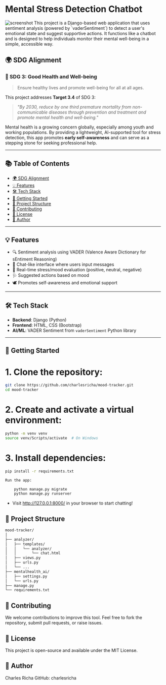 # Mental Stress Detection Chatbot
<img src="" alt="screenshot">
This project is a Django-based web application that uses sentiment analysis (powered by `vaderSentiment`) to detect a user's emotional state and suggest supportive actions. It functions like a chatbot and is designed to help individuals monitor their mental well-being in a simple, accessible way.

## 🌍 SDG Alignment

### 🧠 SDG 3: Good Health and Well-being

> Ensure healthy lives and promote well-being for all at all ages.

This project addresses **Target 3.4** of SDG 3:
> *"By 2030, reduce by one third premature mortality from non-communicable diseases through prevention and treatment and promote mental health and well-being."*

Mental health is a growing concern globally, especially among youth and working populations. By providing a lightweight, AI-supported tool for stress detection, this app promotes **early self-awareness** and can serve as a stepping stone for seeking professional help.

---

## 📚 Table of Contents

- [🌍 SDG Alignment](#-sdg-alignment)
- [💡 Features](#-features)
- [🛠️ Tech Stack](#️-tech-stack)
- [🚀 Getting Started](#-getting-started)
- [📁 Project Structure](#-project-structure)
- [🤝 Contributing](#-contributing)
- [📜 License](#-license)
- [👥 Author](#-author)

---

## 💡 Features

- 🔍 Sentiment analysis using VADER (Valence Aware Dictionary for sEntiment Reasoning)
- 💬 Chat-like interface where users input messages
- 🧠 Real-time stress/mood evaluation (positive, neutral, negative)
- 🩺 Suggested actions based on mood
- 🕊️ Promotes self-awareness and emotional support

---

## 🛠️ Tech Stack

- **Backend**: Django (Python)
- **Frontend**: HTML, CSS (Bootstrap)
- **AI/ML**: VADER Sentiment from `vaderSentiment` Python library

---

## 🚀 Getting Started

# 1. Clone the repository:
   ```bash
   git clone https://github.com/charlesricha/mood-tracker.git
   cd mood-tracker
   ```
# 2. Create and activate a virtual environment:
   
```bash
python -m venv venv
source venv/Scripts/activate  # On Windows
```
# 3. Install dependencies:
```bash
pip install -r requirements.txt

Run the app:

    python manage.py migrate
    python manage.py runserver
```
- Visit http://127.0.0.1:8000/ in your browser to start chatting!
  
## 📁 Project Structure
```bash
mood-tracker/
│
├── analyzer/
│   ├── templates/
│   │   └── analyzer/
│   │       └── chat.html
│   ├── views.py
│   ├── urls.py
│   └── ...
├── mentalhealth_ai/
│   ├── settings.py
│   └── urls.py
├── manage.py
└── requirements.txt
```
## 🤝 Contributing

We welcome contributions to improve this tool. Feel free to fork the repository, submit pull requests, or raise issues.
## 📜 License

This project is open-source and available under the MIT License.

## 👥 Author

Charles Richa
GitHub: charlesricha



